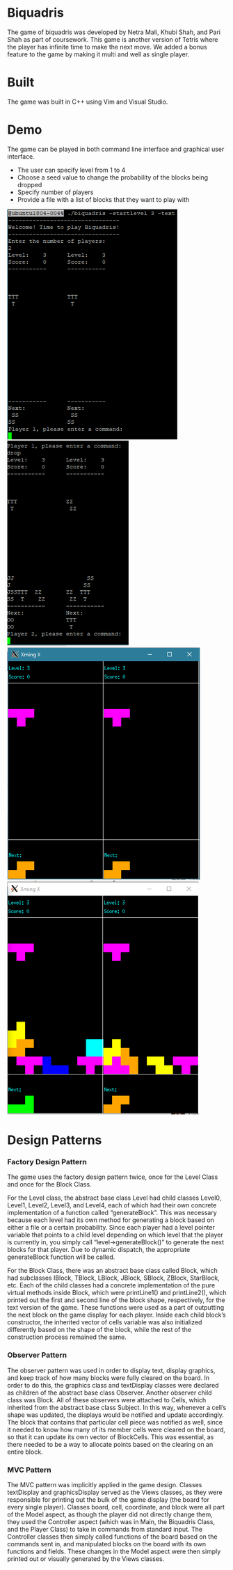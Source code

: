 # Biquadris
The game of biquadris was developed by Netra Mali, Khubi Shah, and Pari Shah as part of coursework. This game is another version of Tetris where the player has infinite time to make the next move. We added a bonus feature to the game by making it multi and well as single player.

# Built
The game was built in C++ using Vim and Visual Studio. 

# Demo
The game can be played in both command line interface and graphical user interface.
* The user can specify level from 1 to 4
* Choose a seed value to change the probability of the blocks being dropped
* Specify number of players
* Provide a file with a list of blocks that they want to play with

![...](/Text1.PNG)
![...](/Text2.PNG)
![...](/Graphical1.PNG)
![...](/Graphical2.PNG)

# Design Patterns
### Factory Design Pattern
The game uses the factory design pattern twice, once for the Level Class and once for the Block Class. 

For the Level class, the abstract base class Level had child classes Level0, Level1, Level2, Level3, and Level4, each of which had their own concrete implementation of a function called “generateBlock”. This was necessary because each level had its own method for generating a block based on either a file or a certain probability. Since each player had a level pointer variable that points to a child level depending on which level that the player is currently in, you simply call “level->generateBlock()” to generate the next blocks for that player. Due to dynamic dispatch, the appropriate generateBlock function will be called. 

For the Block Class, there was an abstract base class called Block, which had subclasses IBlock, TBlock, LBlock, JBlock, SBlock, ZBlock, StarBlock, etc. Each of the child classes had a concrete implementation of the pure virtual methods inside Block, which were printLine1() and printLine2(), which printed out the first and second line of the block shape, respectively, for the text version of the game. These functions were used as a part of outputting the next block on the game display for each player. Inside each child block’s constructor, the inherited vector of cells variable was also initialized differently based on the shape of the block, while the rest of the construction process remained the same. 

### Observer Pattern
The observer pattern was used in order to display text, display graphics, and keep track of how many blocks were fully cleared on the board. In order to do this, the graphics class and textDisplay classes were declared as children of the abstract base class Observer. Another observer child class was Block. All of these observers were attached to Cells, which inherited from the abstract base class Subject. In this way, whenever a cell’s shape was updated, the displays would be notified and update accordingly. The block that contains that particular cell piece was notified as well, since it needed to know how many of its member cells were cleared on the board, so that it can update its own vector of BlockCells. This was essential, as there needed to be a way to allocate points based on the clearing on an entire block. 

### MVC Pattern
The MVC pattern was implicitly applied in the game design. Classes textDisplay and graphicsDisplay served as the Views classes, as they were responsible for printing out the bulk of the game display (the board for every single player). Classes board, cell, coordinate, and block were all part of the Model aspect, as though the player did not directly change them, they used the Controller aspect (which was in Main, the Biquadris Class, and the Player Class) to take in commands from standard input. The Controller classes then simply called functions of the board based on the commands sent in, and manipulated blocks on the board with its own functions and fields. These changes in the Model aspect were then simply printed out or visually generated by the Views classes.



